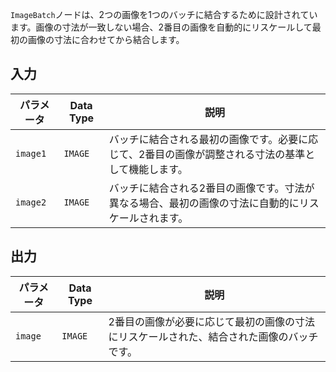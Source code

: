 `ImageBatch`ノードは、2つの画像を1つのバッチに結合するために設計されています。画像の寸法が一致しない場合、2番目の画像を自動的にリスケールして最初の画像の寸法に合わせてから結合します。

## 入力

| パラメータ | Data Type | 説明 |
|-----------|-------------|-------------|
| `image1`  | `IMAGE`     | バッチに結合される最初の画像です。必要に応じて、2番目の画像が調整される寸法の基準として機能します。 |
| `image2`  | `IMAGE`     | バッチに結合される2番目の画像です。寸法が異なる場合、最初の画像の寸法に自動的にリスケールされます。 |

## 出力

| パラメータ | Data Type | 説明 |
|-----------|-------------|-------------|
| `image`   | `IMAGE`     | 2番目の画像が必要に応じて最初の画像の寸法にリスケールされた、結合された画像のバッチです。 |
